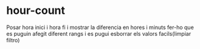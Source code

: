 # hour-count

Posar hora inici i hora fi i mostrar la diferencia en hores i minuts
fer-ho que es puguin afegit diferent rangs i es pugui esborrar els valors facils(limpiar filtro)
